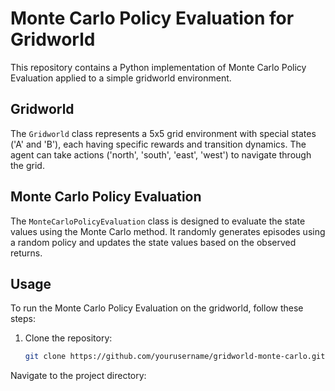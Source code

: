 # Monte Carlo Policy Evaluation for Gridworld

This repository contains a Python implementation of Monte Carlo Policy Evaluation applied to a simple gridworld environment.

## Gridworld

The `Gridworld` class represents a 5x5 grid environment with special states ('A' and 'B'), each having specific rewards and transition dynamics. The agent can take actions ('north', 'south', 'east', 'west') to navigate through the grid.

## Monte Carlo Policy Evaluation

The `MonteCarloPolicyEvaluation` class is designed to evaluate the state values using the Monte Carlo method. It randomly generates episodes using a random policy and updates the state values based on the observed returns.

## Usage

To run the Monte Carlo Policy Evaluation on the gridworld, follow these steps:

1. Clone the repository:

   ```bash
   git clone https://github.com/yourusername/gridworld-monte-carlo.git
Navigate to the project directory:


